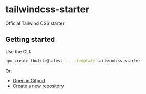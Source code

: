 # tailwindcss-starter

Official Tailwind CSS starter

## Getting started

Use the CLI:

```bash
npm create thulite@latest -- --template tailwindcss-starter
```

Or:

- [Open in Gitpod](https://gitpod.io/#https://github.com/thuliteio/tailwindcss-starter)
- [Create a new repository](https://github.com/thuliteio/tailwindcss-starter/generate)
